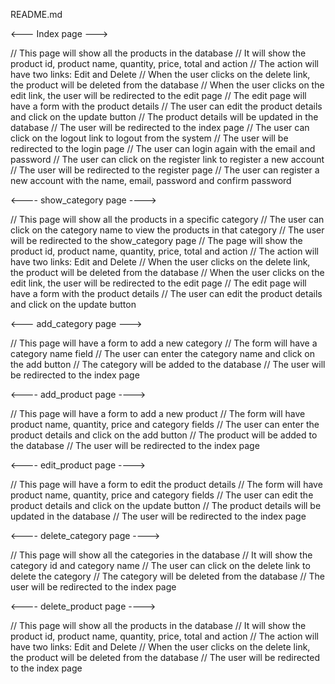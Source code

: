README.md

<--- Index page --->

// This page will show all the products in the database
// It will show the product id, product name, quantity, price, total and action
// The action will have two links: Edit and Delete
// When the user clicks on the delete link, the product will be deleted from the database
// When the user clicks on the edit link, the user will be redirected to the edit page
// The edit page will have a form with the product details
// The user can edit the product details and click on the update button
// The product details will be updated in the database
// The user will be redirected to the index page
// The user can click on the logout link to logout from the system
// The user will be redirected to the login page
// The user can login again with the email and password
// The user can click on the register link to register a new account
// The user will be redirected to the register page
// The user can register a new account with the name, email, password and confirm password

<---- show_category page ---->

// This page will show all the products in a specific category
// The user can click on the category name to view the products in that category
// The user will be redirected to the show_category page
// The page will show the product id, product name, quantity, price, total and action
// The action will have two links: Edit and Delete
// When the user clicks on the delete link, the product will be deleted from the database
// When the user clicks on the edit link, the user will be redirected to the edit page
// The edit page will have a form with the product details
// The user can edit the product details and click on the update button

<--- add_category page --->

// This page will have a form to add a new category
// The form will have a category name field
// The user can enter the category name and click on the add button
// The category will be added to the database
// The user will be redirected to the index page

<---- add_product page ---->

// This page will have a form to add a new product
// The form will have product name, quantity, price and category fields
// The user can enter the product details and click on the add button
// The product will be added to the database
// The user will be redirected to the index page

<---- edit_product page ---->

// This page will have a form to edit the product details
// The form will have product name, quantity, price and category fields
// The user can edit the product details and click on the update button
// The product details will be updated in the database
// The user will be redirected to the index page

<---- delete_category page ---->

// This page will show all the categories in the database
// It will show the category id and category name
// The user can click on the delete link to delete the category
// The category will be deleted from the database
// The user will be redirected to the index page

<---- delete_product page ---->

// This page will show all the products in the database
// It will show the product id, product name, quantity, price, total and action
// The action will have two links: Edit and Delete
// When the user clicks on the delete link, the product will be deleted from the database
// The user will be redirected to the index page
